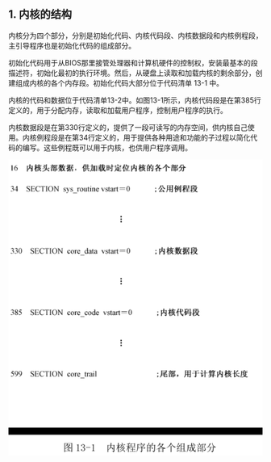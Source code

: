 ## 1. 内核的结构

内核分为四个部分，分别是初始化代码、内核代码段、内核数据段和内核例程段，主引导程序也是初始化代码的组成部分。

初始化代码用于从BIOS那里接管处理器和计算机硬件的控制权，安装最基本的段描述符，初始化最初的执行环境。然后，从硬盘上读取和加载内核的剩余部分，创建组成内核的各个内存段。初始化代码大部分位于代码清单 13-1 中。

内核的代码和数据位于代码清单13-2中。如图13-1所示，内核代码段是在第385行定义的，用于分配内存，读取和加载用户程序，控制用户程序的执行。

内核数据段是在第330行定义的，提供了一段可读写的内存空间，供内核自己使用。内核例程段是在第34行定义的，用于提供各种用途和功能的子过程以简化代码的编写。这些例程既可以用于内核，也供用户程序调用。

![config](images/1.png)